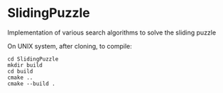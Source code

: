 # SlidingPuzzle
Implementation of various search algorithms to solve the sliding puzzle

On UNIX system, after cloning, to compile:

```
cd SlidingPuzzle
mkdir build
cd build
cmake ..
cmake --build .
```
